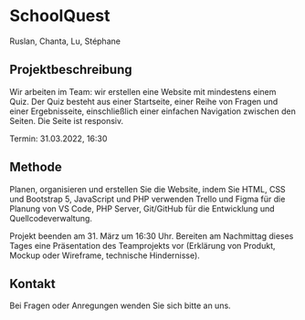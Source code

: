 <!--author: Stéphane-->
# SchoolQuest
Ruslan, Chanta, Lu, Stéphane



## Projektbeschreibung

Wir arbeiten im Team: wir erstellen eine Website mit mindestens einem Quiz. Der Quiz besteht aus einer Startseite, einer Reihe von Fragen und einer Ergebnisseite, einschließlich einer einfachen Navigation zwischen den Seiten. Die Seite ist responsiv.

Termin: 31.03.2022, 16:30



## Methode

Planen, organisieren und erstellen Sie die Website, indem Sie HTML, CSS und Bootstrap 5, JavaScript und PHP verwenden Trello und Figma für die Planung von VS Code, PHP Server, Git/GitHub für die Entwicklung und Quellcodeverwaltung.

Projekt beenden am 31. März um 16:30 Uhr. Bereiten am Nachmittag dieses Tages eine Präsentation des Teamprojekts vor (Erklärung von Produkt, Mockup oder Wireframe, technische Hindernisse). 



## Kontakt

Bei Fragen oder Anregungen wenden Sie sich bitte an uns.

